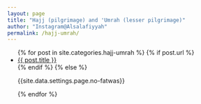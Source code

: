 ```yaml
---
layout: page
title: "Hajj (pilgrimage) and 'Umrah (lesser pilgrimage)"
author: "Instagram@Alsalafiyyah"
permalink: /hajj-umrah/
---
```


<article class="post">
<ul class="posts">
  {% for post in site.categories.hajj-umrah %}
    {% if post.url %}
    <li><a href="{{ post.url }}">{{ post.title }}</a>
    </li>
    {% endif %}
    {% else %}
    <p>{{site.data.settings.page.no-fatwas}}</p>
  {% endfor %}
</ul>
</article>
